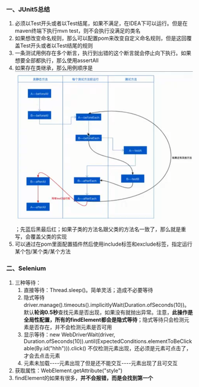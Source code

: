 ### 一、JUnit5总结

1. 必须以Test开头或者以Test结尾，如果不满足，在IDEA下可以运行。但是在maven终端下执行mvn test，则不会执行没满足的类名
2. 如果想改变命名规则，那么可以配置pom来改变自定义命名规则，但是这回覆盖Test开头或者以Test结尾的规则
3. 一条测试用例存在多个断言，执行到出错的这个断言就会停止向下执行。如果想要全部都执行，那么使用assertAll
4. 如果存在类继承，那么用例顺序是![image-20240421002746222](README.assets/image-20240421002746222.png)；先蓝后黑最后红；如果子类的方法名跟父类的方法名一致了，那么就是重写，会覆盖父类的实现
5. 可以通过在pom里面配置插件然后使用include标签和exclude标签，指定运行某个包/某个类/某个方法



### 二、Selenium

1. 三种等待：
   1. 直接等待：Thread.sleep()。简单灵活；造成不必要等待
   2. 隐式等待driver.manage().timeouts().implicitlyWait(Duration.ofSeconds(10))。默认**轮询0.5秒**查找元素是否出现，如果没有就抛出异常。注意，**此操作是全局性配置，所有的findElement都会是隐式等待**；隐式等待只会检测元素是否存在，并不会检测元素是否可用
   3. 显示等待：new WebDriverWait(driver, Duration.ofSeconds(10)).until(ExpectedConditions.elementToBeClickable(By.id("hhh"))).click() 不仅检测元素出现，还必须是元素可点击了，才会去点击元素
   4. 元素未加载----元素出现了但是还不能交互----元素出现了且可交互
2. 获取属性：WebElement.getAttribute("style")
3. findElement的如果有很多，**并不会报错，而是会找到第一个**